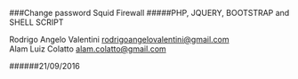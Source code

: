 ###Change password Squid Firewall
#####PHP, JQUERY, BOOTSTRAP and SHELL SCRIPT

Rodrigo Angelo Valentini <rodrigoangelovalentini@gmail.com><br>
Alam Luiz Colatto <alam.colatto@gmail.com>

######21/09/2016